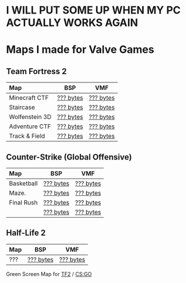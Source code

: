 # I WILL PUT SOME UP WHEN MY PC ACTUALLY WORKS AGAIN
# Maps I made for Valve Games

## Team Fortress 2

| Map                            | BSP                                   | VMF                                   |
|:-------------------------------|:-------------------------------------:|:-------------------------------------:|
| Minecraft CTF                  |  [??? bytes]()                        |  [??? bytes]()                        |
| Staircase                      |  [??? bytes]()                        |  [??? bytes]()                        |
| Wolfenstein 3D                 |  [??? bytes]()                        |  [??? bytes]()                        |
| Adventure CTF                  |  [??? bytes]()                        |  [??? bytes]()                        |
| Track & Field                  |  [??? bytes]()                        |  [??? bytes]()                        |

## Counter-Strike (Global Offensive)

| Map                            | BSP                                   | VMF                                   |
|:-------------------------------|:-------------------------------------:|:-------------------------------------:|
| Basketball                     |  [??? bytes]()                        |  [??? bytes]()                        |
| Maze.                          |  [??? bytes]()                        |  [??? bytes]()                        |
| Final Rush                     |  [??? bytes]()                        |  [??? bytes]()                        |
|                                |  [??? bytes]()                        |  [??? bytes]()                        |

## Half-Life 2

| Map                            | BSP                                   | VMF                                   |
|:-------------------------------|:-------------------------------------:|:-------------------------------------:|
| ???                            |  [??? bytes]()                        |  [??? bytes]()                        |

Green Screen Map for [TF2]() / [CS:GO]()
